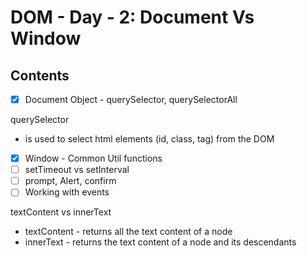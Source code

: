 # DOM - Day - 2: Document Vs Window

## Contents

- [x] Document Object - querySelector, querySelectorAll

querySelector

- is used to select html elements (id, class, tag) from the DOM

- [x] Window - Common Util functions
- [ ] setTimeout vs setInterval
- [ ] prompt, Alert, confirm
- [ ] Working with events

textContent vs innerText

- textContent - returns all the text content of a node
- innerText - returns the text content of a node and its descendants
